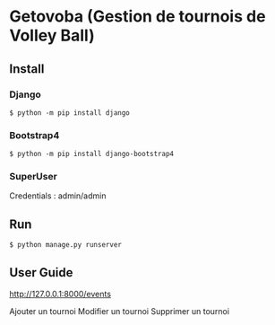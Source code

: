 # Getovoba (Gestion de tournois de Volley Ball)

## Install

### Django

    $ python -m pip install django

### Bootstrap4

    $ python -m pip install django-bootstrap4

### SuperUser

Credentials : admin/admin

## Run

    $ python manage.py runserver

## User Guide

http://127.0.0.1:8000/events

Ajouter un tournoi
Modifier un tournoi
Supprimer un tournoi
